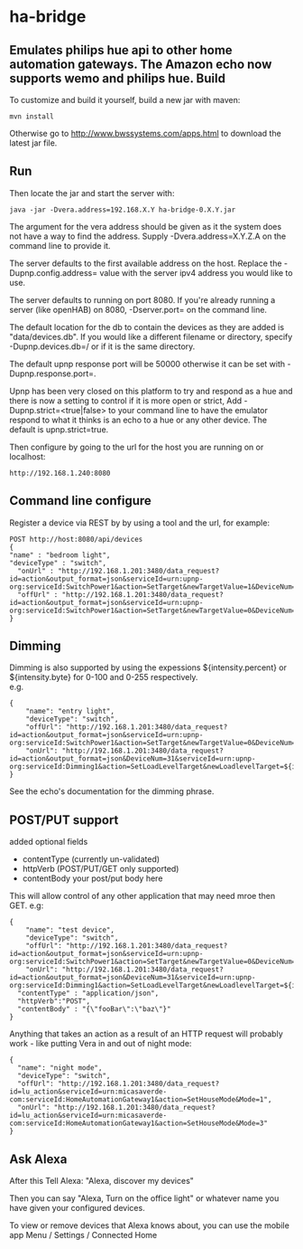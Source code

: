 # ha-bridge
Emulates philips hue api to other home automation gateways.  The Amazon echo now supports wemo and philips hue.
Build
-----

To customize and build it yourself, build a new jar with maven:
```
mvn install
```

Otherwise go to http://www.bwssystems.com/apps.html to download the latest jar file.

Run
----

Then locate the jar and start the server with:
```
java -jar -Dvera.address=192.168.X.Y ha-bridge-0.X.Y.jar
```
The argument for the vera address should be given as it the system does not have a way to find the address. Supply -Dvera.address=X.Y.Z.A on the command line to provide it.

The server defaults to the first available address on the host. Replace the -Dupnp.config.address=<ip address> value with the server ipv4 address you would like to use. 

The server defaults to running on port 8080. If you're already running a server (like openHAB) on 8080, -Dserver.port=<port> on the command line.

The default location for the db to contain the devices as they are added is "data/devices.db". If you would like a different filename or directory, specify -Dupnp.devices.db=<directory>/<filename> or <filename> if it is the same directory.

The default upnp response port will be 50000 otherwise it can be set with -Dupnp.response.port=<port>.

Upnp has been very closed on this platform to try and respond as a hue and there is now a setting to control if it is more open or strict, Add -Dupnp.strict=<true|false> to your command line to have the emulator respond to what it thinks is an echo to a hue or any other device. The default is upnp.strict=true. 

Then configure by going to the url for the host you are running on or localhost: 
```
http://192.168.1.240:8080
```

Command line configure
----
Register a device via REST by  by using a tool and the url, for example:
```
POST http://host:8080/api/devices
{
"name" : "bedroom light",
"deviceType" : "switch",
  "onUrl" : "http://192.168.1.201:3480/data_request?id=action&output_format=json&serviceId=urn:upnp-org:serviceId:SwitchPower1&action=SetTarget&newTargetValue=1&DeviceNum=41",
  "offUrl" : "http://192.168.1.201:3480/data_request?id=action&output_format=json&serviceId=urn:upnp-org:serviceId:SwitchPower1&action=SetTarget&newTargetValue=0&DeviceNum=41"
}
```
Dimming
----
Dimming is also supported by using the expessions ${intensity.percent} or ${intensity.byte} for 0-100 and 0-255 respectively.  
e.g.
```
{
    "name": "entry light",
    "deviceType": "switch",
    "offUrl": "http://192.168.1.201:3480/data_request?id=action&output_format=json&serviceId=urn:upnp-org:serviceId:SwitchPower1&action=SetTarget&newTargetValue=0&DeviceNum=31",
    "onUrl": "http://192.168.1.201:3480/data_request?id=action&output_format=json&DeviceNum=31&serviceId=urn:upnp-org:serviceId:Dimming1&action=SetLoadLevelTarget&newLoadlevelTarget=${intensity.percent}"
}
```
See the echo's documentation for the dimming phrase.

POST/PUT support
-----
added optional fields
 * contentType (currently un-validated)
 * httpVerb (POST/PUT/GET only supported)
 * contentBody your post/put body here

This will allow control of any other application that may need mroe then GET.
e.g: 
```
{
    "name": "test device",
    "deviceType": "switch",
    "offUrl": "http://192.168.1.201:3480/data_request?id=action&output_format=json&serviceId=urn:upnp-org:serviceId:SwitchPower1&action=SetTarget&newTargetValue=0&DeviceNum=31",
    "onUrl": "http://192.168.1.201:3480/data_request?id=action&output_format=json&DeviceNum=31&serviceId=urn:upnp-org:serviceId:Dimming1&action=SetLoadLevelTarget&newLoadlevelTarget=${intensity.percent}",
  "contentType" : "application/json",
  "httpVerb":"POST",
  "contentBody" : "{\"fooBar\":\"baz\"}"
}
```
Anything that takes an action as a result of an HTTP request will probably work - like putting Vera in and out of night mode:
```
{
  "name": "night mode",
  "deviceType": "switch",
  "offUrl": "http://192.168.1.201:3480/data_request?id=lu_action&serviceId=urn:micasaverde-com:serviceId:HomeAutomationGateway1&action=SetHouseMode&Mode=1",
  "onUrl": "http://192.168.1.201:3480/data_request?id=lu_action&serviceId=urn:micasaverde-com:serviceId:HomeAutomationGateway1&action=SetHouseMode&Mode=3"
}
```
Ask Alexa
----
After this Tell Alexa: "Alexa, discover my devices"

Then you can say "Alexa, Turn on the office light" or whatever name you have given your configured devices.

To view or remove devices that Alexa knows about, you can use the mobile app Menu / Settings / Connected Home
